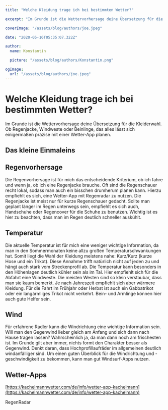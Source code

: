 ```yaml
---
title: "Welche Kleidung trage ich bei bestimmten Wetter?"

excerpt: "Im Grunde ist die Wettervorhersage deine Übersetzung für die Kleiderwahl. Ob Regenjacke, Windweste oder Beinlinge, das alles lässt sich einigermaßen präzise mit einer Wetter-App planen."

coverImage: "/assets/blog/authors/joe.jpeg"

date: "2020-05-16T05:35:07.322Z"

author:
  name: Konstantin

  picture: "/assets/blog/authors/Konstantin.png"

ogImage:
  url: "/assets/blog/authors/joe.jpeg"
---
```


# Welche Kleidung trage ich bei bestimmten Wetter?

Im Grunde ist die Wettervorhersage deine Übersetzung für die Kleiderwahl. Ob Regenjacke, Windweste oder Beinlinge, das alles lässt sich einigermaßen präzise mit einer Wetter-App planen.

## Das kleine Einmaleins

## Regenvorhersage

Die Regenvorhersage ist für mich das entscheidende Kriterium, ob ich fahre und wenn ja, ob ich eine Regenjacke brauche. Oft sind die Regenschauer recht lokal, sodass man auch ein bisschen drumherum planen kann. Hierzu empfiehlt es sich, eine Wetter-App mit Regenradar zu nutzen. Die Regenjacke ist meist nur für kurze Regenschauer gedacht. Sollte man geplant länger im Regen unterwegs sein, empfiehlt es sich auch, Handschuhe oder Regencover für die Schuhe zu benutzen. Wichtig ist es hier zu beachten, dass man im Regen deutlich schneller auskühlt.

## Temperatur

Die aktuelle Temperatur ist für mich eine weniger wichtige Information, da man in den Sommermonaten keine allzu großen Temperaturschwankungen hat. Somit liegt die Wahl der Kleidung meistens nahe: Kurz/Kurz (kurze Hose und ein Trikot). Diese Annahme trifft natürlich nicht auf jeden zu und hängt auch stark vom Streckenprofil ab. Die Temperatur kann besonders in den Höhenlagen deutlich kühler sein als im Tal. Hier empfiehlt sich für die Abfahrt eine Windweste. Die meisten Westen sind so klein verstaubar, dass man sie kaum bemerkt. Je nach Jahreszeit empfiehlt sich aber wärmere Kleidung. Für die Fahrt im Frühjahr oder Herbst ist auch ein Gabbatrikot oder ein langärmliges Trikot nicht verkehrt. Bein- und Armlinge können hier auch gute Helfer sein.

## Wind

Für erfahrene Radler kann die Windrichtung eine wichtige Information sein. Will man den Gegenwind lieber gleich am Anfang und sich dann nach Hause tragen lassen? Wahrscheinlich ja, da man dann noch am frischesten ist. Im Grunde gilt aber immer, nichts formt den Charakter besser als Gegenwind. Denkt daran, dass Hochprofillaufräder im allgemeinen deutlich windanfälliger sind. Um einen guten Überblick für die Windrichtung und -geschwindigkeit zu bekommen, kann man gut Windsurf-Apps nutzen.

## Wetter-Apps

[https://kachelmannwetter.com/de/info/wetter-app-kachelmann](https://kachelmannwetter.com/de/info/wetter-app-kachelmann)

RegenRadar
